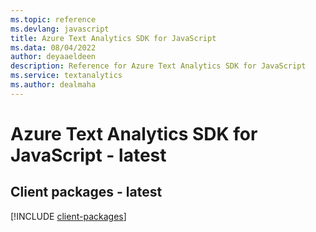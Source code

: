 ```yaml
---
ms.topic: reference
ms.devlang: javascript
title: Azure Text Analytics SDK for JavaScript
ms.data: 08/04/2022
author: deyaaeldeen
description: Reference for Azure Text Analytics SDK for JavaScript
ms.service: textanalytics
ms.author: dealmaha
---
```

# Azure Text Analytics SDK for JavaScript - latest

## Client packages - latest
[!INCLUDE [client-packages](text-analytics-client-index.md)]